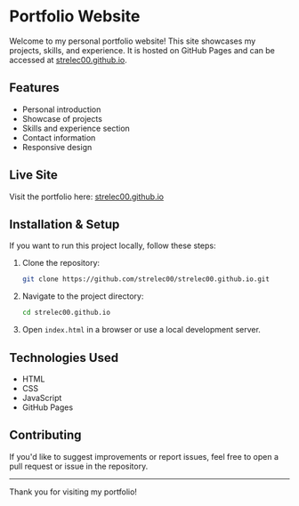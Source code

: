 # Portfolio Website

Welcome to my personal portfolio website! This site showcases my projects, skills, and experience. It is hosted on GitHub Pages and can be accessed at [strelec00.github.io](https://strelec00.github.io).

## Features
- Personal introduction
- Showcase of projects
- Skills and experience section
- Contact information
- Responsive design

## Live Site
Visit the portfolio here: [strelec00.github.io](https://strelec00.github.io)

## Installation & Setup
If you want to run this project locally, follow these steps:

1. Clone the repository:
   ```sh
   git clone https://github.com/strelec00/strelec00.github.io.git
   ```
2. Navigate to the project directory:
   ```sh
   cd strelec00.github.io
   ```
3. Open `index.html` in a browser or use a local development server.

## Technologies Used
- HTML
- CSS
- JavaScript
- GitHub Pages

## Contributing
If you'd like to suggest improvements or report issues, feel free to open a pull request or issue in the repository.

---
Thank you for visiting my portfolio!

